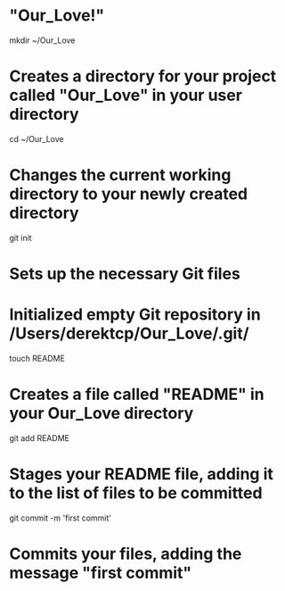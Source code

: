 "Our_Love!"
========
mkdir ~/Our_Love
# Creates a directory for your project called "Our_Love" in your user directory

cd ~/Our_Love
# Changes the current working directory to your newly created directory

git init
# Sets up the necessary Git files
# Initialized empty Git repository in /Users/derektcp/Our_Love/.git/

touch README
# Creates a file called "README" in your Our_Love directory

git add README
# Stages your README file, adding it to the list of files to be committed

git commit -m 'first commit'
# Commits your files, adding the message "first commit"
